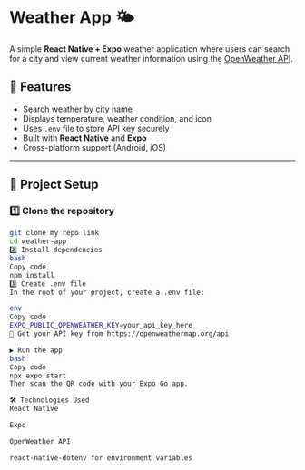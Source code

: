 # Weather App 🌤️

A simple **React Native + Expo** weather application where users can search for a city and view current weather information using the [OpenWeather API](https://openweathermap.org/api).

## 🚀 Features
- Search weather by city name
- Displays temperature, weather condition, and icon
- Uses `.env` file to store API key securely
- Built with **React Native** and **Expo**
- Cross-platform support (Android, iOS)

---

## 📂 Project Setup

### 1️⃣ Clone the repository
```bash
git clone my repo link
cd weather-app
2️⃣ Install dependencies
bash
Copy code
npm install
3️⃣ Create .env file
In the root of your project, create a .env file:

env
Copy code
EXPO_PUBLIC_OPENWEATHER_KEY=your_api_key_here
🔹 Get your API key from https://openweathermap.org/api

▶️ Run the app
bash
Copy code
npx expo start
Then scan the QR code with your Expo Go app.

🛠️ Technologies Used
React Native

Expo

OpenWeather API

react-native-dotenv for environment variables

